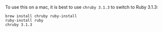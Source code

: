 To use this on a mac, it is best to
use `chruby 3.1.3` to switch to Ruby 3.1.3:

```
brew install chruby ruby-install
ruby-install ruby
chruby 3.1.3
```
